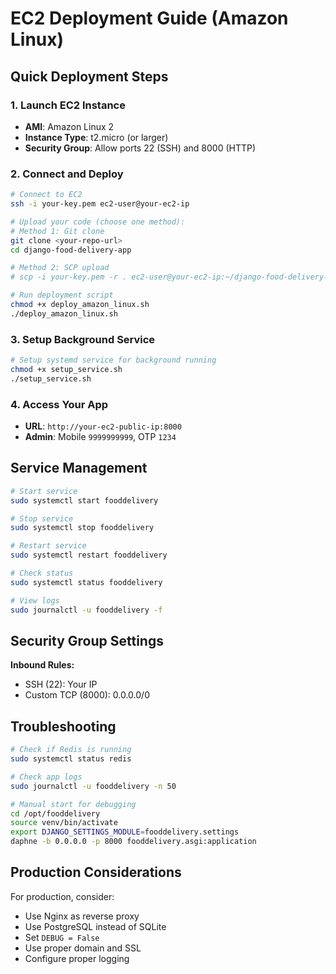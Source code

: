 # EC2 Deployment Guide (Amazon Linux)

## Quick Deployment Steps

### 1. Launch EC2 Instance
- **AMI**: Amazon Linux 2
- **Instance Type**: t2.micro (or larger)
- **Security Group**: Allow ports 22 (SSH) and 8000 (HTTP)

### 2. Connect and Deploy
```bash
# Connect to EC2
ssh -i your-key.pem ec2-user@your-ec2-ip

# Upload your code (choose one method):
# Method 1: Git clone
git clone <your-repo-url>
cd django-food-delivery-app

# Method 2: SCP upload
# scp -i your-key.pem -r . ec2-user@your-ec2-ip:~/django-food-delivery-app

# Run deployment script
chmod +x deploy_amazon_linux.sh
./deploy_amazon_linux.sh
```

### 3. Setup Background Service
```bash
# Setup systemd service for background running
chmod +x setup_service.sh
./setup_service.sh
```

### 4. Access Your App
- **URL**: `http://your-ec2-public-ip:8000`
- **Admin**: Mobile `9999999999`, OTP `1234`

## Service Management

```bash
# Start service
sudo systemctl start fooddelivery

# Stop service
sudo systemctl stop fooddelivery

# Restart service
sudo systemctl restart fooddelivery

# Check status
sudo systemctl status fooddelivery

# View logs
sudo journalctl -u fooddelivery -f
```

## Security Group Settings

**Inbound Rules:**
- SSH (22): Your IP
- Custom TCP (8000): 0.0.0.0/0

## Troubleshooting

```bash
# Check if Redis is running
sudo systemctl status redis

# Check app logs
sudo journalctl -u fooddelivery -n 50

# Manual start for debugging
cd /opt/fooddelivery
source venv/bin/activate
export DJANGO_SETTINGS_MODULE=fooddelivery.settings
daphne -b 0.0.0.0 -p 8000 fooddelivery.asgi:application
```

## Production Considerations

For production, consider:
- Use Nginx as reverse proxy
- Use PostgreSQL instead of SQLite
- Set `DEBUG = False`
- Use proper domain and SSL
- Configure proper logging